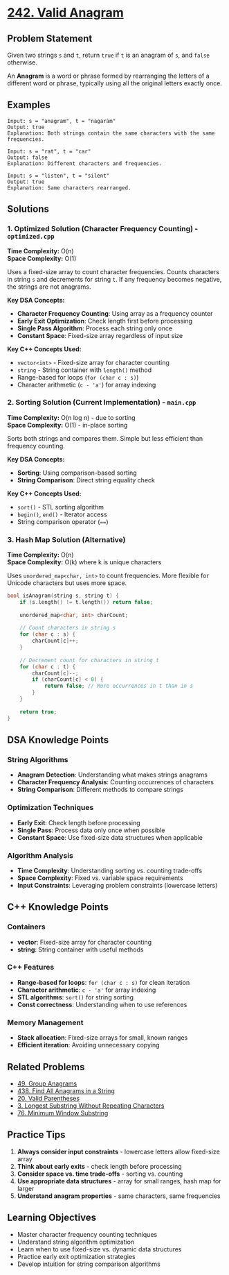 # [242. Valid Anagram](https://leetcode.com/problems/valid-anagram/)

## Problem Statement
Given two strings `s` and `t`, return `true` if `t` is an anagram of `s`, and `false` otherwise.

An **Anagram** is a word or phrase formed by rearranging the letters of a different word or phrase, typically using all the original letters exactly once.

## Examples
```
Input: s = "anagram", t = "nagaram"
Output: true
Explanation: Both strings contain the same characters with the same frequencies.

Input: s = "rat", t = "car"
Output: false
Explanation: Different characters and frequencies.

Input: s = "listen", t = "silent"
Output: true
Explanation: Same characters rearranged.
```

## Solutions

### 1. Optimized Solution (Character Frequency Counting) - `optimized.cpp`
**Time Complexity:** O(n)  
**Space Complexity:** O(1)

Uses a fixed-size array to count character frequencies. Counts characters in string `s` and decrements for string `t`. If any frequency becomes negative, the strings are not anagrams.

**Key DSA Concepts:**
- **Character Frequency Counting**: Using array as a frequency counter
- **Early Exit Optimization**: Check length first before processing
- **Single Pass Algorithm**: Process each string only once
- **Constant Space**: Fixed-size array regardless of input size

**Key C++ Concepts Used:**
- `vector<int>` - Fixed-size array for character counting
- `string` - String container with `length()` method
- Range-based for loops (`for (char c : s)`)
- Character arithmetic (`c - 'a'`) for array indexing

### 2. Sorting Solution (Current Implementation) - `main.cpp`
**Time Complexity:** O(n log n) - due to sorting  
**Space Complexity:** O(1) - in-place sorting

Sorts both strings and compares them. Simple but less efficient than frequency counting.

**Key DSA Concepts:**
- **Sorting**: Using comparison-based sorting
- **String Comparison**: Direct string equality check

**Key C++ Concepts Used:**
- `sort()` - STL sorting algorithm
- `begin()`, `end()` - Iterator access
- String comparison operator (`==`)

### 3. Hash Map Solution (Alternative)
**Time Complexity:** O(n)  
**Space Complexity:** O(k) where k is unique characters

Uses `unordered_map<char, int>` to count frequencies. More flexible for Unicode characters but uses more space.

```cpp
bool isAnagram(string s, string t) {
    if (s.length() != t.length()) return false;
    
    unordered_map<char, int> charCount;
    
    // Count characters in string s
    for (char c : s) {
        charCount[c]++;
    }
    
    // Decrement count for characters in string t
    for (char c : t) {
        charCount[c]--;
        if (charCount[c] < 0) {
            return false; // More occurrences in t than in s
        }
    }
    
    return true;
}
```

## DSA Knowledge Points

### String Algorithms
- **Anagram Detection**: Understanding what makes strings anagrams
- **Character Frequency Analysis**: Counting occurrences of characters
- **String Comparison**: Different methods to compare strings

### Optimization Techniques
- **Early Exit**: Check length before processing
- **Single Pass**: Process data only once when possible
- **Constant Space**: Use fixed-size data structures when applicable

### Algorithm Analysis
- **Time Complexity**: Understanding sorting vs. counting trade-offs
- **Space Complexity**: Fixed vs. variable space requirements
- **Input Constraints**: Leveraging problem constraints (lowercase letters)

## C++ Knowledge Points

### Containers
- **vector**: Fixed-size array for character counting
- **string**: String container with useful methods

### C++ Features
- **Range-based for loops**: `for (char c : s)` for clean iteration
- **Character arithmetic**: `c - 'a'` for array indexing
- **STL algorithms**: `sort()` for string sorting
- **Const correctness**: Understanding when to use references

### Memory Management
- **Stack allocation**: Fixed-size arrays for small, known ranges
- **Efficient iteration**: Avoiding unnecessary copying

## Related Problems
- [49. Group Anagrams](https://leetcode.com/problems/group-anagrams/)
- [438. Find All Anagrams in a String](https://leetcode.com/problems/find-all-anagrams-in-a-string/)
- [20. Valid Parentheses](https://leetcode.com/problems/valid-parentheses/)
- [3. Longest Substring Without Repeating Characters](https://leetcode.com/problems/longest-substring-without-repeating-characters/)
- [76. Minimum Window Substring](https://leetcode.com/problems/minimum-window-substring/)

## Practice Tips
1. **Always consider input constraints** - lowercase letters allow fixed-size array
2. **Think about early exits** - check length before processing
3. **Consider space vs. time trade-offs** - sorting vs. counting
4. **Use appropriate data structures** - array for small ranges, hash map for larger
5. **Understand anagram properties** - same characters, same frequencies

## Learning Objectives
- Master character frequency counting techniques
- Understand string algorithm optimization
- Learn when to use fixed-size vs. dynamic data structures
- Practice early exit optimization strategies
- Develop intuition for string comparison algorithms
